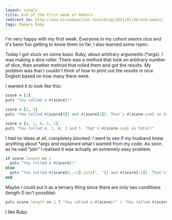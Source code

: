 ```yaml
---
layout: single
title: End of the first week of Makers
redirect_to: http://www.mirandawilson.tech/blog/2021/01/08/end-week1/
tags: Makers Ruby
---
```

I'm very happy with my first week. Everyone in my cohort seems nice and it's been fun getting to know them so far. I also learned some rspec.

Today I got stuck on some basic Ruby, about arbitrary arguments (*args). I was making a dice roller. There was a method that took an arbitrary number of dice, then another method that rolled them and got the results. My problem was that I couldn't think of how to print out the results in nice English based on how many there were.

I wanted it to look like this:
```ruby
score = [1]
puts "You rolled a #{score}!"

score = [2, 5]
puts "You rolled #{score[0]} and #{score[1]}. That's #{score.sum} in total!"

score = [4, 1, 6, 1, 1]
puts "You rolled 4, 1, 6, 1 and 1. That's #{score.sum} in total!"
```
I had no ideas at all, completely blocked. I went to see if my husband knew anything about *args and explained what I wanted from my code. As soon as he said "join" I realised it was actually an extremely easy problem.

```ruby
if score.length == 1
  puts "You rolled a #{score}!"
else
  puts "You rolled #{score[0..-2].join(", ")} and #{score[-1]}. That's #{score.sum} in total!"
end
```
Maybe I could put it as a ternary thing since there are only two conditions (length 0 isn't possible):
```ruby
puts score.length == 1 ? "You rolled a #{score}!" : "You rolled #{score[0..-2].join(", ")} and #{score[-1]}. That's #{score.sum} in total!"
```
I like Ruby.

